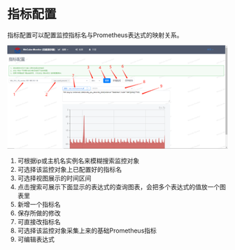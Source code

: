 # 指标配置

指标配置可以配置监控指标名与Prometheus表达式的映射关系。

![指标配置页面01](images/open-monitor/user_guide_10.png)

1. 可根据ip或主机名实例名来模糊搜索监控对象
1. 可选择该监控对象上已配置好的指标名
1. 可选择视图展示的时间区间
1. 点击搜索可展示下面显示的表达式的查询图表，会把多个表达式的值放一个图表里
1. 新增一个指标名
1. 保存所做的修改
1. 可直接改指标名
1. 可选择该监控对象采集上来的基础Prometheus指标
1. 可编辑表达式
